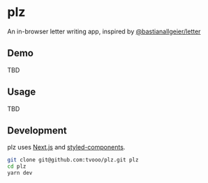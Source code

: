 # plz

An in-browser letter writing app, inspired by [@bastianallgeier/letter](https://github.com/bastianallgeier/letter)

## Demo

TBD

## Usage

TBD

## Development

plz uses [Next.js](https://github.com/zeit/next.js) and [styled-components](https://www.styled-components.com/).

```sh
git clone git@github.com:tvooo/plz.git plz
cd plz
yarn dev
```
